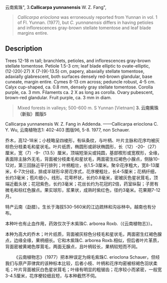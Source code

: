 云南紫珠",
3.**Callicarpa yunnanensis** W. Z. Fang",

> *Callicarpa erioclona* was erroneously reported from Yunnan in vol. 1 of Fl. Yunnan. (1977), but *C. yunnanensis* differs in having petioles and inflorescences gray-brown stellate tomentose and leaf blade margins entire.

## Description
Trees 12-18 m tall; branchlets, petioles, and inflorescences gray-brown stellate tomentose. Petiole 1.5-3 cm; leaf blade elliptic to ovate-elliptic, (12-)20(-27) X (7-)9(-13.5) cm, papery, abaxially stellate tomentose, adaxially glabrescent, both surfaces densely red-brown glandular, base cuneate, margin  entire.  Cymes 8-13 cm  across;  peduncle  robust,  4-5 cm. Calyx cup-shaped, ca. 0.8 mm, densely gray stellate tomentose.  Corolla  purple,  ca. 3 mm.  Filaments  ca. 2 X  as long as corolla. Ovary pubescent, brown-red glandular. Fruit purple, ca. 3 mm in diam.

> Mixed forests in valleys; 500-600 m. S Yunnan [Vietnam]
**3. 云南紫珠（新拟）图版5**

Callicarpa yunnanensis W. Z. Fang in Addenda. ——Callicarpa erioclona C. Y. Wu, 云南植物志1: 402-403 图版96, 5-8. 1977, non Schauer.

乔木，高12-18米；小枝略呈四棱形，有纵条纹，与叶柄、叶片主脉和花序均被灰棕色分枝柔毛和星状毛。叶片纸质，椭圆形或卵状椭圆形，长（12）-20-（27）厘米，宽（7）-9-（13.5）厘米，顶端短渐尖或钝圆，基部楔形或宽楔形，全缘，表面除主脉外无毛，背面被分枝柔毛和星状毛，两面密生红褐色小腺点，侧脉10-12对，第三回脉近平行排列；叶柄粗壮，长1.5-3厘米。聚伞花序粗大，宽8-13厘米，6-7次分歧，排成半球形伞房花序式，花序梗粗壮，长4-5厘米；花柄纤细，长约3毫米；苞片细小，线形。花萼杯状，长约0.8毫米，密被灰色星状茸毛，顶端近截头状；花冠紫色，长约3毫米；花丝长约为花冠的2倍，药室纵裂；子房有微毛和棕红色腺点。果实球形，浆果状，成熟时紫红色，径约3毫米。花果期7-12月。

特产云南（勐腊）。生长于海拔530-560米的江边疏林和沟谷林中。越南也有分布。

本种叶也有止血作用，药效仅次于木紫珠C. arborea Roxb.（《云南植物志》）。

本种为高大的乔木；叶片纸质，背面被灰棕色分枝毛和星状毛，两面密生红褐色腺点，边缘全缘，果柄细长。它和木紫珠C. arborea Roxb.相似，但后者叶片革质，背面密被黄褐色厚茸毛，两面无腺点，且叶柄较长，果柄较短而不同。
<p style='text-indent:28px'>《云南植物志》（1977）把本种误定为绵毛紫珠C. erioclona Schauer，但经我们与原产菲律宾的该种标本比较，后者小枝、叶柄和花序均密被棕褐色羽状柔毛；叶片背面被灰白色星状茸毛；叶缘有明显的粗锯齿；花序较小而紧密，一般宽3-4.5厘米，花序梗较细且短，与本种截然不伺。
